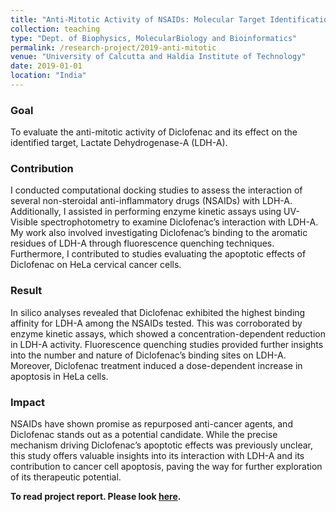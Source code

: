 ```yaml
---
title: "Anti-Mitotic Activity of NSAIDs: Molecular Target Identification"
collection: teaching
type: "Dept. of Biophysics, MolecularBiology and Bioinformatics"
permalink: /research-project/2019-anti-mitotic
venue: "University of Calcutta and Haldia Institute of Technology"
date: 2019-01-01
location: "India"
---
```


### Goal
To evaluate the anti-mitotic activity of Diclofenac and its effect on the identified target, Lactate Dehydrogenase-A (LDH-A).


### Contribution
I conducted computational docking studies to assess the interaction of several non-steroidal anti-inflammatory drugs (NSAIDs) with LDH-A. Additionally, I assisted in performing enzyme kinetic assays using UV-Visible spectrophotometry to examine Diclofenac’s interaction with LDH-A. My work also involved investigating Diclofenac’s binding to the aromatic residues of LDH-A through fluorescence quenching techniques. Furthermore, I contributed to studies evaluating the apoptotic effects of Diclofenac on HeLa cervical cancer cells.


### Result
In silico analyses revealed that Diclofenac exhibited the highest binding affinity for LDH-A among the NSAIDs tested. This was corroborated by enzyme kinetic assays, which showed a concentration-dependent reduction in LDH-A activity. Fluorescence quenching studies provided further insights into the number and nature of Diclofenac’s binding sites on LDH-A. Moreover, Diclofenac treatment induced a dose-dependent increase in apoptosis in HeLa cells.

### Impact
NSAIDs have shown promise as repurposed anti-cancer agents, and Diclofenac stands out as a potential candidate. While the precise mechanism driving Diclofenac’s apoptotic effects was previously unclear, this study offers valuable insights into its interaction with LDH-A and its contribution to cancer cell apoptosis, paving the way for further exploration of its therapeutic potential.

**To read project report. Please look [here](https://drive.google.com/open?id=1o_hS2ynyKM5l0kw4weDkWi6YS2u_F-z7&usp=drive_copy).**

